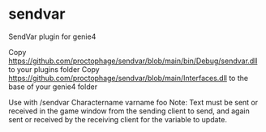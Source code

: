 # sendvar
SendVar plugin for genie4

Copy https://github.com/proctophage/sendvar/blob/main/bin/Debug/sendvar.dll to your plugins folder
Copy https://github.com/proctophage/sendvar/blob/main/Interfaces.dll to the base of your genie4 folder

Use with /sendvar Charactername varname foo
Note: Text must be sent or received in the game window from the sending client to send, and again sent or received by the receiving client for the variable to update.
